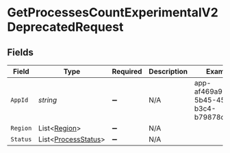 # GetProcessesCountExperimentalV2DeprecatedRequest


## Fields

| Field                                                       | Type                                                        | Required                                                    | Description                                                 | Example                                                     |
| ----------------------------------------------------------- | ----------------------------------------------------------- | ----------------------------------------------------------- | ----------------------------------------------------------- | ----------------------------------------------------------- |
| `AppId`                                                     | *string*                                                    | :heavy_minus_sign:                                          | N/A                                                         | app-af469a92-5b45-4565-b3c4-b79878de67d2                    |
| `Region`                                                    | List<[Region](../../Models/Shared/Region.md)>               | :heavy_minus_sign:                                          | N/A                                                         |                                                             |
| `Status`                                                    | List<[ProcessStatus](../../Models/Shared/ProcessStatus.md)> | :heavy_minus_sign:                                          | N/A                                                         |                                                             |